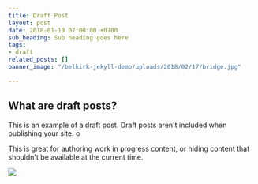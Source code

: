 ```yaml
---
title: Draft Post
layout: post
date: 2018-01-19 07:00:00 +0700
sub_heading: Sub heading goes here
tags:
- draft
related_posts: []
banner_image: "/belkirk-jekyll-demo/uploads/2018/02/17/bridge.jpg"

---
```

## What are draft posts?

This is an example of a draft post. Draft posts aren't included when publishing your site. o

This is great for authoring work in progress content, or hiding content that shouldn't be available at the current time.

![](/uploads/2018/02/17/bridge.jpg)